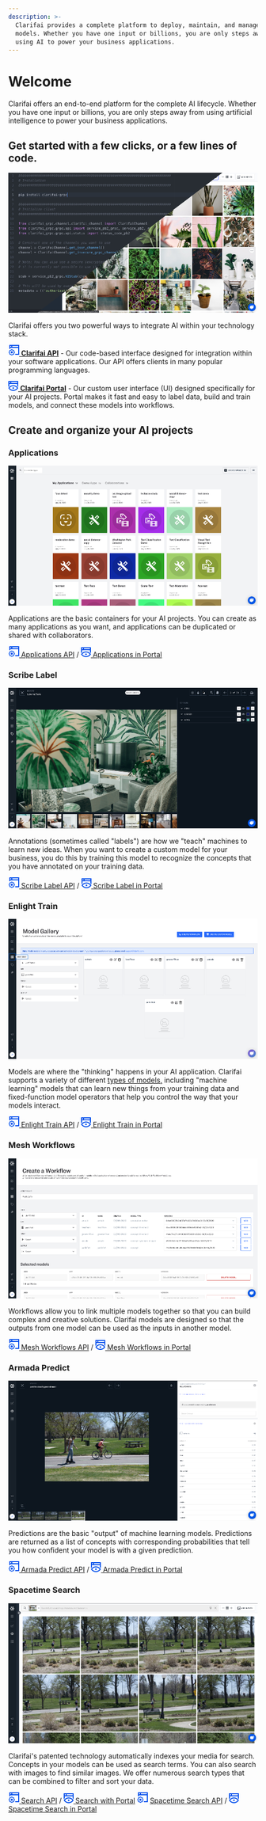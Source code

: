 ```yaml
---
description: >-
  Clarifai provides a complete platform to deploy, maintain, and manage your AI
  models. Whether you have one input or billions, you are only steps away from
  using AI to power your business applications.
---
```


# Welcome
Clarifai offers an end-to-end platform for the complete AI lifecycle. Whether you have one input or billions, you are only steps away from using artificial intelligence to power your business applications.

## Get started with a few clicks, or a few lines of code.

![](.gitbook/assets/api_v_portal.jpg)

Clarifai offers you two powerful ways to integrate AI within your technology stack.

[![](.gitbook/assets/api.jpg) **Clarifai API**](api-guide/api-overview/) - Our code-based interface designed for integration within your software applications. Our API offers clients in many popular programming languages.

[![](.gitbook/assets/icon_portal.jpg) **Clarifai Portal**](portal-guide/portal-overview.md) - Our custom user interface \(UI\) designed specifically for your AI projects. Portal makes it fast and easy to label data, build and train models, and connect these models into workflows.

## Create and organize your AI projects

### Applications

![](.gitbook/assets/applications_overview.jpg)

Applications are the basic containers for your AI projects. You can create as many applications as you want, and applications can be duplicated or shared with collaborators.

[![](.gitbook/assets/api.jpg) Applications API](clarifai-basics/applications/) / [![](.gitbook/assets/icon_portal.jpg) Applications in Portal](clarifai-basics/applications/)

### Scribe Label

![](.gitbook/assets/labeler.jpg)

Annotations \(sometimes called "labels"\) are how we "teach" machines to learn new ideas. When you want to create a custom model for your business, you do this by training this model to recognize the concepts that you have annotated on your training data.

[![](.gitbook/assets/api.jpg) Scribe Label API](api-guide/annotate/) / [![](.gitbook/assets/icon_portal.jpg) Scribe Label in Portal](portal-guide/annotate/)

### Enlight Train

![](.gitbook/assets/model_mode.jpg)

Models are where the "thinking" happens in your AI application. Clarifai supports a variety of different [types of models,](https://docs.clarifai.com/portal-guide/model/model-types) including "machine learning" models that can learn new things from your training data and fixed-function model operators that help you control the way that your models interact.

[![](.gitbook/assets/api.jpg) Enlight Train API](api-guide/model/) / [![](.gitbook/assets/icon_portal.jpg) Enlight Train in Portal](portal-guide/model/)

### Mesh Workflows

![](.gitbook/assets/workflows.jpg)

Workflows allow you to link multiple models together so that you can build complex and creative solutions. Clarifai models are designed so that the outputs from one model can be used as the inputs in another model.

[![](.gitbook/assets/api.jpg) Mesh Workflows API](api-guide/workflows/) / [![](.gitbook/assets/icon_portal.jpg) Mesh Workflows in Portal](portal-guide/workflows/)

### Armada Predict

![](.gitbook/assets/predictions.jpg)

Predictions are the basic "output" of machine learning models. Predictions are returned as a list of concepts with corresponding probabilities that tell you how confident your model is with a given prediction.

[![](.gitbook/assets/api.jpg) Armada Predict API](api-guide/predict/) / [![](.gitbook/assets/icon_portal.jpg) Armada Predict in Portal](api-guide/predict/)

### Spacetime Search

![](.gitbook/assets/search.jpg)

Clarifai's patented technology automatically indexes your media for search. Concepts in your models can be used as search terms. You can also search with images to find similar images. We offer numerous search types that can be combined to filter and sort your data.

[![](/images/api.jpg) Search API](../api-guide/predict) /
[![](/images/icon_portal.jpg) Search with Portal](../portal-guide/psearch)
![](.gitbook/assets/api.jpg) [Spacetime Search API](api-guide/search/) / [![](.gitbook/assets/icon_portal.jpg) Spacetime Search in Portal](introduction.md)
